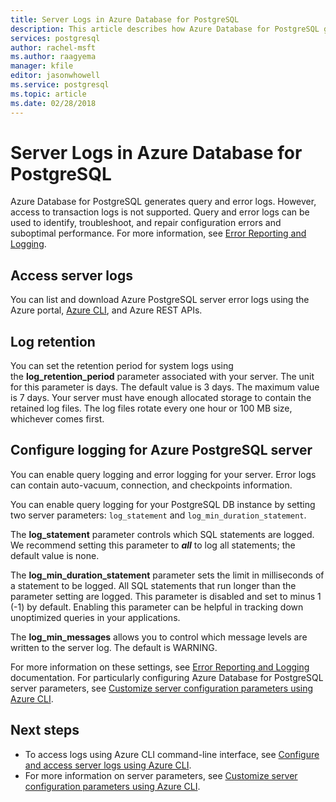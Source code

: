 ```yaml
---
title: Server Logs in Azure Database for PostgreSQL
description: This article describes how Azure Database for PostgreSQL generates query and error logs, and how log retention is configured.
services: postgresql
author: rachel-msft
ms.author: raagyema
manager: kfile
editor: jasonwhowell
ms.service: postgresql
ms.topic: article
ms.date: 02/28/2018
---
```

# Server Logs in Azure Database for PostgreSQL 
Azure Database for PostgreSQL generates query and error logs. However, access to transaction logs is not supported. Query and error logs can be used to identify, troubleshoot, and repair configuration errors and suboptimal performance. For more information, see [Error Reporting and Logging](https://www.postgresql.org/docs/9.6/static/runtime-config-logging.html).

## Access server logs
You can list and download Azure PostgreSQL server error logs using the Azure portal, [Azure CLI](howto-configure-server-logs-using-cli.md), and Azure REST APIs.

## Log retention
You can set the retention period for system logs using the **log\_retention\_period** parameter associated with your server. The unit for this parameter is days. The default value is 3 days. The maximum value is 7 days. Your server must have enough allocated storage to contain the retained log files.
The log files rotate every one hour or 100 MB size, whichever comes first.

## Configure logging for Azure PostgreSQL server
You can enable query logging and error logging for your server. Error logs can contain auto-vacuum, connection, and checkpoints information.

You can enable query logging for your PostgreSQL DB instance by setting two server parameters: `log_statement` and `log_min_duration_statement`.

The **log\_statement** parameter controls which SQL statements are logged. We recommend setting this parameter to ***all*** to log all statements; the default value is none.

The **log\_min\_duration\_statement** parameter sets the limit in milliseconds of a statement to be logged. All SQL statements that run longer than the parameter setting are logged. This parameter is disabled and set to minus 1 (-1) by default. Enabling this parameter can be helpful in tracking down unoptimized queries in your applications.

The **log\_min\_messages** allows you to control which message levels are written to the server log. The default is WARNING. 

For more information on these settings, see [Error Reporting and Logging](https://www.postgresql.org/docs/9.6/static/runtime-config-logging.html) documentation. For particularly configuring Azure Database for PostgreSQL server parameters, see [Customize server configuration parameters using Azure CLI](howto-configure-server-parameters-using-cli.md).

## Next steps
- To access logs using Azure CLI command-line interface, see [Configure and access server logs using Azure CLI](howto-configure-server-logs-using-cli.md).
- For more information on server parameters, see [Customize server configuration parameters using Azure CLI](howto-configure-server-parameters-using-cli.md).

